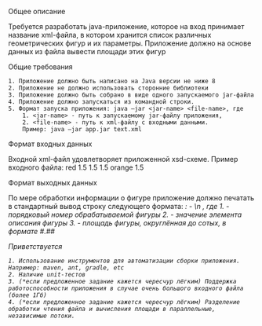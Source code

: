 Общее описание

Требуется разработать java-приложение, которое на вход принимает название xml-файла, в котором хранится список различных геометрических фигур и их параметры. Приложение должно на основе данных из файла вывести площади этих фигур

Общие требования

    1. Приложение должно быть написано на Java версии не ниже 8
    2. Приложение не должно использовать сторонние библиотеки
    3. Приложение должно быть собрано в виде одного запускаемого jar-файла
    4. Приложение должно запускаться из командной строки.
    5. Формат запуска приложения: java –jar <jar-name> <file-name>, где
        1. <jar-name> - путь к запускаемому jar-файлу приложения,
        2. <file-name> - путь к xml-файлу с входными данными.
        Пример: java –jar app.jar text.xml

Формат входных данных

Входной xml-файл удовлетворяет приложенной xsd-схеме.
Пример входного файла:
    <shapes>
    <triangle>
    <color>red</color>
    <side>1.5</side>
    <side>1.5</side>
    <side>1.5</side>
    </triangle>
    <circle>
    <color>orange</color>
    <diameter>1.5</diameter>
    </circle>
    </shapes>

Формат выходных данных

По мере обработки информации о фигуре приложение должно печатать в стандартный вывод строку следующего формата:
    <i>: <color> - <area>\n , где
        1. <i> - порядковый номер обрабатываемой фигуры
        2. <color> - значение элемента <color> описания фигуры
        3. <area> - площадь фигуры, округлённая до сотых, в формате #.##


Приветствуется

    1. Использование инструментов для автоматизации сборки приложения. Например: maven, ant, gradle, etc
    2. Наличие unit-тестов
    3. (*если предложенное задание кажется чересчур лёгким) Поддержка работоспособности приложения в случае очень большого входного файла (более 1Гб)
    4. (*если предложенное задание кажется чересчур лёгким) Разделение обработки чтения файла и вычисления площади в параллельные, независимые потоки.
